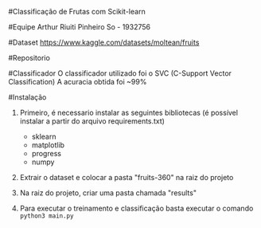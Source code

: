 #Classificação de Frutas com Scikit-learn

#Equipe
Arthur Riuiti Pinheiro So - 1932756

#Dataset
https://www.kaggle.com/datasets/moltean/fruits

#Repositorio


#Classificador
O classificador utilizado foi o SVC (C-Support Vector Classification)
A acuracia obtida foi ~99%

#Instalação

1. Primeiro, é necessario instalar as seguintes bibliotecas (é possível instalar a partir do arquivo requirements.txt)
    - sklearn
    - matplotlib
    - progress
    - numpy

2. Extrair o dataset e colocar a pasta "fruits-360" na raiz do projeto
3. Na raiz do projeto, criar uma pasta chamada "results"
4. Para executar o treinamento e classificação basta executar o comando ```python3 main.py```



